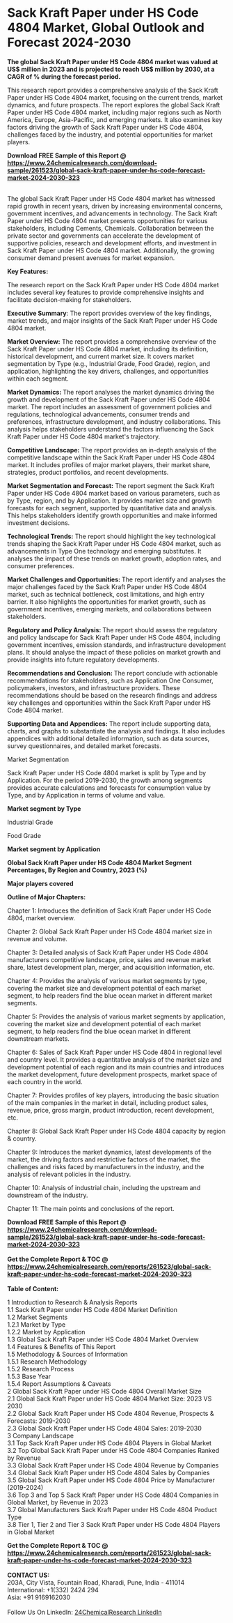 <h1>Sack Kraft Paper under HS Code 4804 Market, Global Outlook and Forecast 2024-2030</h1><p><strong>The global Sack Kraft Paper under HS Code 4804 market was valued at US$ million in 2023 and is projected to reach US$ million by 2030, at a CAGR of % during the forecast period.</strong></p><p>
</p><p>This research report provides a comprehensive analysis of the Sack Kraft Paper under HS Code 4804 market, focusing on the current trends, market dynamics, and future prospects. The report explores the global Sack Kraft Paper under HS Code 4804 market, including major regions such as North America, Europe, Asia-Pacific, and emerging markets. It also examines key factors driving the growth of Sack Kraft Paper under HS Code 4804, challenges faced by the industry, and potential opportunities for market players.</p><div><b>Download FREE Sample of this Report @ 
            <a href="https://www.24chemicalresearch.com/download-sample/261523/global-sack-kraft-paper-under-hs-code-forecast-market-2024-2030-323">
            https://www.24chemicalresearch.com/download-sample/261523/global-sack-kraft-paper-under-hs-code-forecast-market-2024-2030-323</a></b></div><br><p>
The global Sack Kraft Paper under HS Code 4804 market has witnessed rapid growth in recent years, driven by increasing environmental concerns, government incentives, and advancements in technology. The Sack Kraft Paper under HS Code 4804 market presents opportunities for various stakeholders, including Cements, Chemicals. Collaboration between the private sector and governments can accelerate the development of supportive policies, research and development efforts, and investment in Sack Kraft Paper under HS Code 4804 market. Additionally, the growing consumer demand present avenues for market expansion.</p><p>
<strong>Key Features:</strong></p><p>
The research report on the Sack Kraft Paper under HS Code 4804 market includes several key features to provide comprehensive insights and facilitate decision-making for stakeholders.</p><p>
<strong>Executive Summary</strong>: The report provides overview of the key findings, market trends, and major insights of the Sack Kraft Paper under HS Code 4804 market.</p><p>
<strong>Market Overview:</strong> The report provides a comprehensive overview of the Sack Kraft Paper under HS Code 4804 market, including its definition, historical development, and current market size. It covers market segmentation by Type (e.g., Industrial Grade, Food Grade), region, and application, highlighting the key drivers, challenges, and opportunities within each segment.</p><p>
<strong>Market Dynamics: </strong>The report analyses the market dynamics driving the growth and development of the Sack Kraft Paper under HS Code 4804 market. The report includes an assessment of government policies and regulations, technological advancements, consumer trends and preferences, infrastructure development, and industry collaborations. This analysis helps stakeholders understand the factors influencing the Sack Kraft Paper under HS Code 4804 market's trajectory.</p><p>
<strong>Competitive Landscape:</strong> The report provides an in-depth analysis of the competitive landscape within the Sack Kraft Paper under HS Code 4804 market. It includes profiles of major market players, their market share, strategies, product portfolios, and recent developments.</p><p>
<strong>Market Segmentation and Forecast:</strong> The report segment the Sack Kraft Paper under HS Code 4804 market based on various parameters, such as by Type, region, and by Application. It provides market size and growth forecasts for each segment, supported by quantitative data and analysis. This helps stakeholders identify growth opportunities and make informed investment decisions.</p><p>
<strong>Technological Trends:</strong> The report should highlight the key technological trends shaping the Sack Kraft Paper under HS Code 4804 market, such as advancements in Type One technology and emerging substitutes. It analyses the impact of these trends on market growth, adoption rates, and consumer preferences.</p><p>
<strong>Market Challenges and Opportunities: </strong>The report identify and analyses the major challenges faced by the Sack Kraft Paper under HS Code 4804 market, such as technical bottleneck, cost limitations, and high entry barrier. It also highlights the opportunities for market growth, such as government incentives, emerging markets, and collaborations between stakeholders.</p><p>
<strong>Regulatory and Policy Analysis: </strong>The report should assess the regulatory and policy landscape for Sack Kraft Paper under HS Code 4804, including government incentives, emission standards, and infrastructure development plans. It should analyse the impact of these policies on market growth and provide insights into future regulatory developments.</p><p>
<strong>Recommendations and Conclusion: </strong>The report conclude with actionable recommendations for stakeholders, such as Application One Consumer, policymakers, investors, and infrastructure providers. These recommendations should be based on the research findings and address key challenges and opportunities within the Sack Kraft Paper under HS Code 4804 market.</p><p>
<strong>Supporting Data and Appendices:</strong> The report include supporting data, charts, and graphs to substantiate the analysis and findings. It also includes appendices with additional detailed information, such as data sources, survey questionnaires, and detailed market forecasts.</p><p>
Market Segmentation</p><p>
Sack Kraft Paper under HS Code 4804 market is split by Type and by Application. For the period 2019-2030, the growth among segments provides accurate calculations and forecasts for consumption value by Type, and by Application in terms of volume and value.</p><p>
<strong>Market segment by Type</strong></p><p>
Industrial Grade</p><p>
Food Grade</p><p>
<strong>Market segment by Application</strong></p><p>
</p><p>
</p><p><strong>Global Sack Kraft Paper under HS Code 4804 Market Segment Percentages, By Region and Country, 2023 (%)</strong></p><p>
</p><p>
<strong>Major players covered</strong></p><p>
</p><p>
</p><p><strong>Outline of Major Chapters:</strong></p><p>
Chapter 1: Introduces the definition of Sack Kraft Paper under HS Code 4804, market overview.</p><p>
Chapter 2: Global Sack Kraft Paper under HS Code 4804 market size in revenue and volume.</p><p>
Chapter 3: Detailed analysis of Sack Kraft Paper under HS Code 4804 manufacturers competitive landscape, price, sales and revenue market share, latest development plan, merger, and acquisition information, etc.</p><p>
Chapter 4: Provides the analysis of various market segments by type, covering the market size and development potential of each market segment, to help readers find the blue ocean market in different market segments.</p><p>
Chapter 5: Provides the analysis of various market segments by application, covering the market size and development potential of each market segment, to help readers find the blue ocean market in different downstream markets.</p><p>
Chapter 6: Sales of Sack Kraft Paper under HS Code 4804 in regional level and country level. It provides a quantitative analysis of the market size and development potential of each region and its main countries and introduces the market development, future development prospects, market space of each country in the world.</p><p>
Chapter 7: Provides profiles of key players, introducing the basic situation of the main companies in the market in detail, including product sales, revenue, price, gross margin, product introduction, recent development, etc.</p><p>
Chapter 8: Global Sack Kraft Paper under HS Code 4804 capacity by region &amp; country.</p><p>
Chapter 9: Introduces the market dynamics, latest developments of the market, the driving factors and restrictive factors of the market, the challenges and risks faced by manufacturers in the industry, and the analysis of relevant policies in the industry.</p><p>
Chapter 10: Analysis of industrial chain, including the upstream and downstream of the industry.</p><p>
Chapter 11: The main points and conclusions of the report.</p><div><b>Download FREE Sample of this Report @ 
            <a href="https://www.24chemicalresearch.com/download-sample/261523/global-sack-kraft-paper-under-hs-code-forecast-market-2024-2030-323">
            https://www.24chemicalresearch.com/download-sample/261523/global-sack-kraft-paper-under-hs-code-forecast-market-2024-2030-323</a></b></div><br><div><b>Get the Complete Report & TOC @ 
            <a href="https://www.24chemicalresearch.com/reports/261523/global-sack-kraft-paper-under-hs-code-forecast-market-2024-2030-323">
            https://www.24chemicalresearch.com/reports/261523/global-sack-kraft-paper-under-hs-code-forecast-market-2024-2030-323</a></b></div><br>
            <b>Table of Content:</b><p>1 Introduction to Research & Analysis Reports<br />
    1.1 Sack Kraft Paper under HS Code 4804 Market Definition<br />
    1.2 Market Segments<br />
        1.2.1 Market by Type<br />
        1.2.2 Market by Application<br />
    1.3 Global Sack Kraft Paper under HS Code 4804 Market Overview<br />
    1.4 Features & Benefits of This Report<br />
    1.5 Methodology & Sources of Information<br />
        1.5.1 Research Methodology<br />
        1.5.2 Research Process<br />
        1.5.3 Base Year<br />
        1.5.4 Report Assumptions & Caveats<br />
2 Global Sack Kraft Paper under HS Code 4804 Overall Market Size<br />
    2.1 Global Sack Kraft Paper under HS Code 4804 Market Size: 2023 VS 2030<br />
    2.2 Global Sack Kraft Paper under HS Code 4804 Revenue, Prospects & Forecasts: 2019-2030<br />
    2.3 Global Sack Kraft Paper under HS Code 4804 Sales: 2019-2030<br />
3 Company Landscape<br />
    3.1 Top Sack Kraft Paper under HS Code 4804 Players in Global Market<br />
    3.2 Top Global Sack Kraft Paper under HS Code 4804 Companies Ranked by Revenue<br />
    3.3 Global Sack Kraft Paper under HS Code 4804 Revenue by Companies<br />
    3.4 Global Sack Kraft Paper under HS Code 4804 Sales by Companies<br />
    3.5 Global Sack Kraft Paper under HS Code 4804 Price by Manufacturer (2019-2024)<br />
    3.6 Top 3 and Top 5 Sack Kraft Paper under HS Code 4804 Companies in Global Market, by Revenue in 2023<br />
    3.7 Global Manufacturers Sack Kraft Paper under HS Code 4804 Product Type<br />
    3.8 Tier 1, Tier 2 and Tier 3 Sack Kraft Paper under HS Code 4804 Players in Global Market<br />
    </p><div><b>Get the Complete Report & TOC @ 
            <a href="https://www.24chemicalresearch.com/reports/261523/global-sack-kraft-paper-under-hs-code-forecast-market-2024-2030-323">
            https://www.24chemicalresearch.com/reports/261523/global-sack-kraft-paper-under-hs-code-forecast-market-2024-2030-323</a></b></div><br><b>CONTACT US:</b><br>
            203A, City Vista, Fountain Road, Kharadi, Pune, India - 411014<br>
            International: +1(332) 2424 294<br>
            Asia: +91 9169162030 <br><br>
            Follow Us On LinkedIn: <a href="https://www.linkedin.com/company/24chemicalresearch/">24ChemicalResearch LinkedIn</a>
